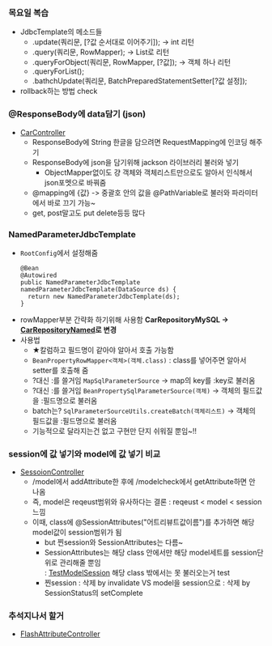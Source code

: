 ### 목요일 복습
- JdbcTemplate의 메소드들
  - .update(쿼리문, [?값 순서대로 이어주기]); -> int 리턴
  - .query(쿼리문, RowMapper); -> List로 리턴
  - .queryForObject(쿼리문, RowMapper, [?값]); -> 객체 하나 리턴
  - .queryForList();
  - .bathchUpdate(쿼리문, BatchPreparedStatementSetter[?값 설정]);  
- rollback하는 방법 check

### @ResponseBody에 data담기 (json)
- [CarController](../220901_hello/src/main/java/kr/co/greenart/controller/car/CarController.java)
  - ResponseBody에 String 한글을 담으려면 RequestMapping에 인코딩 해주기
  - ResponseBody에 json을 담기위해 jackson 라이브러리 불러와 넣기
    - ObjectMapper없이도 걍 객체와 객체리스트만으로도 알아서 인식해서 json포멧으로 바꿔줌
  - @mapping에 \{값\} -> 중괄호 안의 값을 @PathVariable로 불러와 파라미터에서 바로 끄기 가능~
  - get, post말고도 put delete등등 많다
  
### NamedParameterJdbcTemplate
- `RootConfig`에서 설정해줌
  ```  
  @Bean
  @Autowired
  public NamedParameterJdbcTemplate namedParameterJdbcTemplate(DataSource ds) {
	return new NamedParameterJdbcTemplate(ds);
  }
  ```  
- rowMapper부분 간략화 하기위해 사용함 **CarRepositoryMySQL -> [CarRepositoryNamed](../220901_hello/src/main/java/kr/co/greenart/model/car/CarRepositoryNamed.java)로 변경**
- 사용법
  - ★칼럼하고 필드명이 같아야 알아서 호출 가능함
  - `BeanPropertyRowMapper<객체>(객체.class)` : class를 넣어주면 알아서 setter를 호출해 줌
  - ?대신 :를 쓸거임 `MapSqlParameterSource` -> map의 key를 :key로 불러옴
  - ?대신 :를 쓸거임 `BeanPropertySqlParameterSource(객체)` -> 객체의 필드값을 :필드명으로 불러옴
  - batch는? `SqlParameterSourceUtils.createBatch(객체리스트)` -> 객체의 필드값을 :필드명으로 불러옴 
  - 기능적으로 달라지는건 없고 구현만 단지 쉬워질 뿐임~!!
  
### session에 값 넣기와 model에 값 넣기 비교
- [SessoionController](../220901_hello/src/main/java/kr/co/greenart/controller/SessionController.java)
  - \/model에서 addAttribute한 후에 \/modelcheck에서 getAttribute하면 안 나옴
  - 즉, model은 reqeust범위와 유사하다는 결론 : reqeust < model < session 느낌
  - 이때, class에 @SessionAttributes("어트리뷰트값이름")를 추가하면 해당 model값이 session범위가 됨
	- but 찐session와 SessionAttributes는 다름~
	- SessionAttributes는 해당 class 안에서만 해당 model세트를 session단위로 관리해줄 뿐임  
	 : [TestModelSession](../220901_hello/src/main/java/kr/co/greenart/controller/SessionController.java) 해당 class 밖에서는 못 불러오는거 test
	- 찐session : 삭제 by invalidate VS model을 session으로 : 삭제  by SessionStatus의 setComplete

### 추석지나서 할거 
- [FlashAttributeController](../220901_hello/src/main/java/kr/co/greenart/controller/FlashAttributeController.java) 
